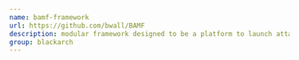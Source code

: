 ```yaml
---
name: bamf-framework
url: https://github.com/bwall/BAMF
description: modular framework designed to be a platform to launch attacks against botnets. URL : https://github.com/bwall/BAMF Groups : blackarch blackarch-malware blackarch-defensive
group: blackarch
---
```

